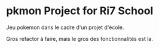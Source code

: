 # pkmon Project for Ri7 School

Jeu pokemon dans le cadre d'un projet d'école.

Gros refactor à faire, mais le gros des fonctionnalités est la.
